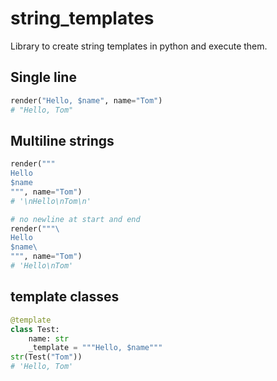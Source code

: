 # string_templates

Library to create string templates in python and execute them.

## Single line

```python
render("Hello, $name", name="Tom")
# "Hello, Tom"
```
    

## Multiline strings

```python
render("""
Hello
$name
""", name="Tom")
# '\nHello\nTom\n'

# no newline at start and end
render("""\
Hello
$name\
""", name="Tom")
# 'Hello\nTom'
```

## template classes

```python
@template
class Test:
    name: str
    _template = """Hello, $name"""
str(Test("Tom"))
# 'Hello, Tom'
```
